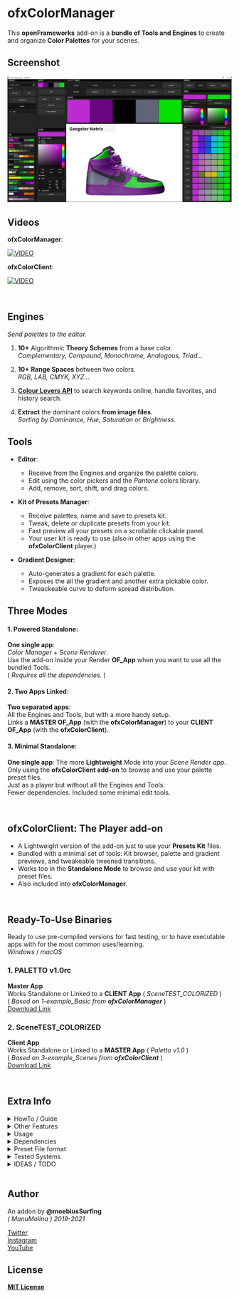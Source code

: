 # ofxColorManager

This **openFrameworks** add-on is a **bundle of Tools and Engines** to create and organize **Color Palettes** for your scenes.  

## Screenshot
![image](/doc/readme_images/Capture.JPG?raw=true "image")

## Videos

**ofxColorManager**:  

[![VIDEO](http://img.youtube.com/vi/oSvGwpbWEuc/0.jpg)](http://www.youtube.com/watch?v=oSvGwpbWEuc "VIDEO")

**ofxColorClient**:  

[![VIDEO](http://img.youtube.com/vi/oSvGwpbWEuc/0.jpg)](http://www.youtube.com/watch?v=oSvGwpbWEuc "VIDEO")

<br/>

## Engines  

_Send palettes to the editor._  

  1. **10+** Algorithmic **Theory Schemes** from a base color.  
  *Complementary, Compound, Monochrome, Analogous, Triad...*  

  2. **10+** **Range Spaces** between two colors.  
  *RGB, LAB, CMYK, XYZ...*  
 
  3. [**Colour Lovers API**](https://www.colourlovers.com/) to search keywords online, handle favorites, and history search.
 
  4. **Extract** the dominant colors **from image files**.  
  *Sorting by Dominance, Hue, Saturation or Brightness*.

## Tools  

* **Editor**: 
  * Receive from the Engines and organize the palette colors.
  * Edit using the color pickers and the _Pantone_ colors library.
  * Add, remove, sort, shift, and drag colors. 

* **Kit of Presets Manager**: 
  * Receive palettes, name and save to presets kit. 
  * Tweak, delete or duplicate presets from your kit.
  * Fast preview all your presets on a scrollable clickable panel.
  * Your user kit is ready to use (also in other apps using the **ofxColorClient** player.)

* **Gradient Designer**:
  * Auto-generates a gradient for each palette.
  * Exposes the all the gradient and another extra pickable color.
  * Tweackeable curve to deform spread distribution.
  
## Three Modes

#### 1. **Powered Standalone**:  
**One single app**:  
_Color Manager + Scene Renderer_.  
Use the add-on inside your Render **OF_App** when you want to use all the bundled Tools.  
( _Requires all the dependencies._ )  

#### 2. **Two Apps Linked**:  
**Two separated apps**:  
All the Engines and Tools, but with a more handy setup.  
Links a **MASTER OF_App** (with the **ofxColorManager**) to your **CLIENT OF_App** (with the **ofxColorClient**).  

#### 3. **Minimal Standalone**:
**One single app**: The more **Lightweight** Mode into your _Scene Render app_.  
Only using the **ofxColorClient add-on** to browse and use your palette preset files.  
Just as a player but without all the Engines and Tools.  
Fewer dependencies. Included some minimal edit tools.  
 
<br/>

## ofxColorClient: The Player add-on 
  * A Lightweight version of the add-on just to use your **Presets Kit** files. 
  * Bundled with a minimal set of tools: Kit browser, palette and gradient previews, and tweakeable tweened transitions.  
  * Works too in the **Standalone Mode** to browse and use your kit with preset files.
  * Also included into **ofxColorManager**. 
  
<br/>

## Ready-To-Use Binaries

Ready to use pre-compiled versions for fast testing, or to have executable apps with for the most common uses/learning.  
*Windows* / *macOS*

### 1. **PALETTO v1.0rc** 
**Master App**  
Works Standalone or Linked to a **CLIENT App** ( _SceneTEST_COLORiZED_ )  
( _Based on _1-example_Basic_ from **ofxColorManager**_ )  
[Download Link](https://moebiussurfing.itch.io/ofxcolormanager)  

### 2. **SceneTEST_COLORiZED**
**Client App**  
Works Standalone or Linked to a **MASTER App** ( _Paletto v1.0_ )  
( _Based on _3-example_Scenes_ from **ofxColorClient**_ )  
[Download Link](https://moebiussurfing.itch.io/ofxcolormanager)  

<br/>

## Extra Info

<details>
  <summary>HowTo / Guide</summary>
  <p>

**THREE DIFFERENT WORKFLOWS**

1. Open the **MASTER App** alone to create, manage and browse palettes. Explore the *GUI*.  

2. Open the **CLIENT App** alone and browse the bundled kit of presets files.  

3. To play on **Linking Mode**:  
  Open both **MASTER** and **CLIENT** Apps, and start creating and browsing presets on **MASTER** App,  
  and look how **CLIENT** App is linked and coloring your scene.  

* NOTES / HELP
  * When **TCP Linking**, you should open the **Master App** at first.  
  * Sometimes you need to toggle _Off/On_ the **TCP Link** toggle. 
  </p>
</details>

<details>
  <summary>Other Features</summary>
  <p>
  	
* **Demo Scenes** for fast palette preview. Colored SVG and bubble scenes.
* **ImGui** based GUI. Docked and customizable with layouts presets management.
* Hue wheel and rectangle **Color Pickers** with **HSV** sliders and clipboard copy/paste codes.
* **Pantone** library with **2000+ colors**.
* Kit exporter of all **JSON** preset files to your project data path. (Can be used on the Standalone Client App.)
  </p>
</details>

<details>
  <summary>Usage</summary>
  <p>

**ofApp.h**
```.c++
#include "ofxColorManager.h"

ofxColorManager colorManager;
vector<ofColor> palette;
```
**ofApp.cpp**
```.c++
void ofApp::setup()
{
  colorManager.setLinkPalette(palette); // subscribe local palette
  colorManager.setup();
}

void ofApp::draw()
{
  /*
  
  Use the colors accessing to
  vector<ofColor> palette 
  Nothing more!
  
  */
}
```
  </p>
</details>

<details>
  <summary>Dependencies</summary>
  <p>

Clone these add-ons and include into the **OF Project Generator** to allow compile your projects or the examples:
* [ofxColorClient](https://github.com/moebiussurfing/ofxColorClient)
* [ofxImGui](https://github.com/Daandelange/ofxImGui/tree/jvcleave)  [ Fork from @Daandelange Thanks **Daan**! ]
* [ofxSurfingHelpers](https://github.com/moebiussurfing/ofxSurfingHelpers)  
* [ofxScaleDragRect](https://github.com/moebiussurfing/ofxScaleDragRect)
* [ofxIO](https://github.com/bakercp/ofxIO)
* [ofxKuNetwork](https://github.com/moebiussurfing/ofxKuNetwork)  [ Fork from @kuflex ]
* ofxNetwork  [ **OF** ]
* ofxPoco  [ **OF** ]
* ofxGui  [ **OF** ]
* ofxOpenCv  [ **OF** ]
* ofxXmlSettings [ **OF** ]
* [ofxSCENE-SVG](https://github.com/moebiussurfing/ofxSCENE-SVG)  [ Only for the example ]
* [ofxWindowApp](https://github.com/moebiussurfing/ofxWindowApp)  [ Only for the example ]

Above add-ons already packed into **OF_ADDON/libs**. No need to add them manually with the **OF Project Generator**:  
* [ofxColorQuantizerHelper](https://github.com/moebiussurfing/ofxColorQuantizerHelper)
* [ofxColorsBrowser](https://github.com/moebiussurfing/ofxColorsBrowser)
* [ofxColourLoversHelper](https://github.com/moebiussurfing/ofxColourLoversHelper)  
* [ofxMouseRuler2](https://github.com/moebiussurfing/ofxMouseRuler2)  

*Thanks a lot to all these ofxAddons coders. Look into each folder for authoring credits, original forks, and license info.*  
  </p>
</details>

<details>
  <summary>Preset File format</summary>
  <p>

The **JSON** file format of a palette preset it's simple. This is an example of a _3 colors palette_ file content:
```.json
[
    {
        "a": 255,
        "b": 206,
        "g": 69,
        "r": 4
    },
    {
        "a": 255,
        "b": 165,
        "g": 103,
        "r": 3
    },
    {
        "a": 255,
        "b": 125,
        "g": 137,
        "r": 3
    }
]
```
  </p>
</details>

<details>
  <summary>Tested Systems</summary>
  <p>

  - **Windows 10** / **VS 2017** / **OF ~0.11**
  - **macOS**. **High Sierra** / **Xcode9** & **Xcode10** / **OF ~0.11**
  </p>
</details>

<details>
  <summary>IDEAS / TODO</summary>
  <p>

+ Global Saturation / Brightness modifiers to all the palette colors. _(?)_  
+ Create an App using all the power but more user-friendly and a very simplified GUI. _(?)_
  + Export Adobe .ASE, .ACO, ...etc _(?)_
+ Think about other creative code tools client/add-on: *Processing* / *Unity3D* / *UE4* clients plug-ins. _(?)_
+ Tween transitions to presets also on master app. _(?)_
+ Undo engine. _(?)_
+ Improve Gradient Engine adding cosine/shifting algorithms. 
  + Add an example and improve gradient exposing and background tool. 
  + [ofxCosineGradient](https://github.com/rystylee/ofxCosineGradient)
  + [DearWidgets](https://github.com/soufianekhiat/DearWidgets)
  </p>
</details>

<br/>

## Author
An addon by **@moebiusSurfing**  
*( ManuMolina ) 2019-2021*  

[Twitter](https://twitter.com/moebiussurfing/)  
[Instagram](https://www.instagram.com/moebiussurfing/)  
[YouTube](https://www.youtube.com/channel/UCzUw96_wjmNxyIoFXf84hQg)  

## License

[**MIT License**](https://github.com/moebiussurfing/ofxColorManager/blob/b29c56f7b0e374b6a6fe2406e45fbfaaf2726112/LICENSE)
